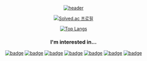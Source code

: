 <div align="center">

[![header](https://capsule-render.vercel.app/api?type=waving&color=0:FDC830,100:F37335&height=250&fontSize=80&text=Welcome&desc=m4nd4r1n's%20GitHub&descAlign=60&descAlignY=55&fontAlignY=40&fontColor=ffffff&animation=twinkling)](https://github.com/kyechan99/capsule-render)

[![Solved.ac
프로필](https://mazassumnida.wtf/api/v2/generate_badge?boj=kara_mandarin)](https://solved.ac/kara_mandarin)

[![Top Langs](https://github-readme-stats.vercel.app/api/top-langs/?username=m4nd4r1n&layout=compact&bg_color=30,ffc900,ff7c00&text_color=fff&title_color=fff&hide_border=true&hide=java,objective-c&border_radius=10)](https://github.com/anuraghazra/github-readme-stats)

### I'm interested in...

[![badge](https://img.shields.io/badge/JavaScript-F7DF1E?logo=javascript&style=flat-square&logoColor=white)](https://developer.mozilla.org/en-US/docs/Web/JavaScript)
[![badge](https://img.shields.io/badge/TypeScript-3178C6?logo=typescript&logoColor=white&style=flat-square)](https://www.typescriptlang.org/)
[![badge](https://img.shields.io/badge/React-61DAFB?logo=react&logoColor=white&style=flat-square)](https://reactjs.org/)
[![badge](https://img.shields.io/badge/Next.js-000000?logo=next.js&logoColor=white&style=flat-square)](https://nextjs.org/)
[![badge](https://img.shields.io/badge/Node.js-339933?logo=node.js&logoColor=white&style=flat-square)](https://nodejs.org/)
[![badge](https://img.shields.io/badge/HTML5-E34F26?logo=html5&logoColor=white&style=flat-square)](https://developer.mozilla.org/en-US/docs/Web/HTML)
[![badge](https://img.shields.io/badge/CSS3-1572B6?logo=css3&logoColor=white&style=flat-square)](https://developer.mozilla.org/en-US/docs/Web/CSS)
